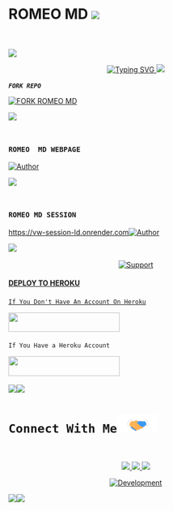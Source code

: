 <h1> ROMEO MD <img src="https://files.catbox.moe/q4k4ft.jpg.gif" width="50"> </h1>

<br>

<img align="center" height="auto"
src="https://cardivo.vercel.app/api?name=ROMEO%20MD&description=A%20BEST%20AND%20FASTEST%20WHATSAPP%20BOT%20BY%20ROMEO%20BW&image=https://files.catbox.moe/k6jpr3.jpg?v=4&backgroundColor=%23ecf0f1&github=Um4r719&pattern=leaf&colorPattern=%23eaeaea"/>

</p> <p align="center">
<a href="https://git.io/typing-svg"><img src="https://readme-typing-svg.demolab.com?font=Rubik+Dirt&size=65&pause=1000&color=F20C39F&background=FF20A500&center=true&vCenter=true&width=1000&height=150&lines=ROMEO+MD;MADE+BY+ROMEO+BW+III" alt="Typing SVG" 

<br>
<a><img src='https://i.imgur.com/LyHic3i.gif'/></a>


***`FORK REPO`***

  <a href="https://github.com/romeobwiii/ROMEO-MD/fork"><img src="https://img.shields.io/badge/Fork%20Create-black?style=for-the-badge&logo=github" alt="FORK ROMEO  MD" width="150"></a>


<a><img src='https://files.catbox.moe/63th2e.jpg'/></a>

### <br> `ROMEO  MD WEBPAGE`
<p align="left">
<a href="https://romeohub.vercel.app//"><img height= "35" title="Author" src="https://img.shields.io/badge/WebPage-black?style=for-the-badge&logo=google"></a>
<p/>
<a><img src='https://files.catbox.moe/zwren0.jpg'/></a>

### <br> `ROMEO MD SESSION`
<p align="left">
<a href="">https://vw-session-ld.onrender.com<img height= "35" title="Author" src="https://img.shields.io/badge/Session-black?style=for-the-badge&logo=render"></a>
<p/>
<a><img src='https://i.imgur.com/LyHic3i.gif'/>
</p>
<p align="center"> 
  <a href="https://whatsapp.com/channel/0029Vb6uA207NoZw7KMaqk2p">
    <img alt=Support height="390" src="https://files.catbox.moe/q4k4ft.jpg"> 
    </p>
 

#### DEPLOY TO HEROKU 
`If You Don't Have An Account On Heroku`

<a align="center"><a href="https://signup.heroku.com">
 <img src="https://img.shields.io/badge/Create%20Account%20Now-blue?style=for-the-badge&logo=heroku" width="220" height="38.45"/></a></p>

`If You Have a Heroku Account`

<a align="center"><a href="https://dashboard.heroku.com/new?template=https://github.com/romeobwiii/ROMEO-MD/tree/main"> <img src="https://img.shields.io/badge/DEPLOY%20NOW-blue?style=for-the-badge&logo=heroku" width="220" height="38.45"/></a></p>


<a><img src='https://i.imgur.com/LyHic3i.gif'/></a><a><img src='https://i.imgur.com/LyHic3i.gif'/></a>
 
# ```Connect With Me```<img src="https://github.com/0xAbdulKhalid/0xAbdulKhalid/raw/main/assets/mdImages/handshake.gif" width ="80"></h1> 
 <br> 
<p align="center">
<a href="https://wa.me/26776660902"><img src="https://img.shields.io/badge/Contact Romeo-25D366?style=for-the-badge&logo=whatsapp&logoColor=white" />
<a href=https://whatsapp.com/channel/0029Vb6uA207NoZw7KMaqk2p"><img src="https://img.shields.io/badge/Join Official Channel-25D366?style=for-the-badge&logo=whatsapp&logoColor=white" />
<a href="https://t.me/romeo_bw_III"><img src="https://img.shields.io/badge/Telegram-0088cc?style=for-the-badge&logo=telegram&logoColor=white" /><br>
<p align="center">
<img alt="Development" width="250" src="https://media2.giphy.com/media/W9tBvzTXkQopi/giphy.gif?cid=6c09b952xu6syi1fyqfyc04wcfk0qvqe8fd7sop136zxfjyn&ep=v1_internal_gif_by_id&rid=giphy.gif&ct=g" /> </p>
<a><img src='https://i.imgur.com/LyHic3i.gif'/></a><a><img src='https://i.imgur.com/LyHic3i.gif'/></a>

